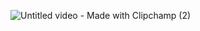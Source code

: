 ![Untitled video - Made with Clipchamp (2)](https://user-images.githubusercontent.com/73517233/204181301-a1f08d6c-e31c-46c4-a198-7d38f916bc44.gif)
